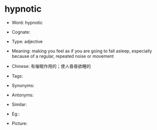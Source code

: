 # hypnotic

- Word: hypnotic
- Cognate: 

- Type: adjective
- Meaning: making you feel as if you are going to fall asleep, especially because of a regular, repeated noise or movement
- Chinese: 有催眠作用的；使人昏昏欲睡的
- Tags: 
- Synonyms: 
- Antonyms: 
- Similar: 
- Eg.: 
- Picture: 

